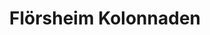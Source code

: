 ---
title: "Flörsheim Kolonnaden"
url: /floersheim-am-main/floersheim-kolonnaden/
shop: Einkaufszentrum
---
